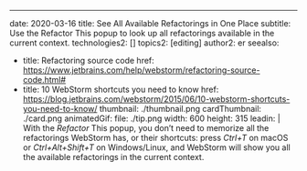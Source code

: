 ---
date: 2020-03-16
title: See All Available Refactorings in One Place
subtitle: Use the Refactor This popup to look up all refactorings available in the current context.
technologies2: []
topics2: [editing]
author2: er
seealso:
- title: Refactoring source code
  href: https://www.jetbrains.com/help/webstorm/refactoring-source-code.html#
- title: 10 WebStorm shortcuts you need to know
  href: https://blog.jetbrains.com/webstorm/2015/06/10-webstorm-shortcuts-you-need-to-know/
thumbnail: ./thumbnail.png
cardThumbnail: ./card.png
animatedGif:
  file: ./tip.png
  width: 600
  height: 315
leadin: |
  With the *Refactor* This popup, you don’t need to memorize all the refactorings 
  WebStorm has, or their shortcuts: press *Ctrl+T* on macOS or *Ctrl+Alt+Shift+T* 
  on Windows/Linux, and WebStorm will show you all the available refactorings 
  in the current context.
